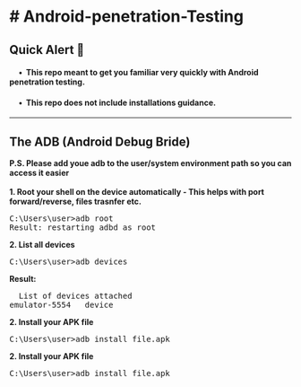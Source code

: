 <h1># Android-penetration-Testing</h1>
<h2>Quick Alert 🚨</h2>
<h4>&nbsp;&nbsp;&nbsp;&nbsp&nbsp;•&nbsp;&nbsp;This repo meant to get you familiar very quickly with Android penetration testing.</h4>
<h4>&nbsp;&nbsp;&nbsp;&nbsp&nbsp;•&nbsp;&nbsp;This repo does not include installations guidance.</h4>
<hr>
<h2>The ADB (Android Debug Bride)</h2>
<b>P.S. Please add youe adb to the user/system environment path so you can access it easier</b>
<br><br>
<b>1. Root your shell on the device automatically - This helps with port forward/reverse, files trasnfer etc.</b>
<pre>
C:\Users\user>adb root
Result: restarting adbd as root
</pre>
<b>2. List all devices</b>
<pre>
C:\Users\user>adb devices
</pre>
<b>Result:</b>
<pre>
  List of devices attached
emulator-5554   device
</pre>
</pre>
<b>2. Install your APK file</b>
<pre>
C:\Users\user>adb install file.apk
</pre>
<b>2. Install your APK file</b>
<pre>
C:\Users\user>adb install file.apk
</pre>
